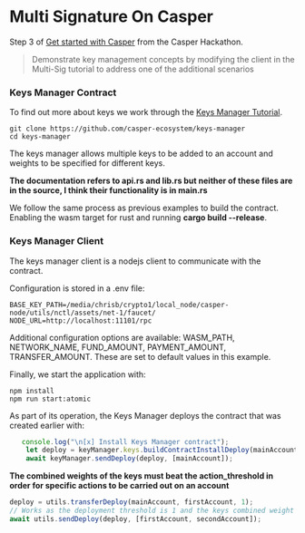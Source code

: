 # Multi Signature On Casper

Step 3 of [Get started with Casper](https://gitcoin.co/issue/casper-network/gitcoin-hackathon/29/100026611) from the Casper Hackathon.

> Demonstrate key management concepts by modifying the client in the Multi-Sig tutorial to address one of the additional scenarios

### Keys Manager Contract

To find out more about keys we work through the [Keys Manager Tutorial](https://docs.casperlabs.io/en/latest/dapp-dev-guide/tutorials/multi-sig/contract.html).

```
git clone https://github.com/casper-ecosystem/keys-manager
cd keys-manager
```
The keys manager allows multiple keys to be added to an account and weights to be specified for different keys.

**The documentation refers to api.rs and lib.rs but neither of these files are in the source, I think their functionality is in main.rs**

We follow the same process as previous examples to build the contract. Enabling the wasm target for rust and running **cargo build --release**.

### Keys Manager Client

The keys manager client is a nodejs client to communicate with the contract.

Configuration is stored in a .env file:

```
BASE_KEY_PATH=/media/chrisb/crypto1/local_node/casper-node/utils/nctl/assets/net-1/faucet/
NODE_URL=http://localhost:11101/rpc
```

Additional configuration options are available: WASM_PATH, NETWORK_NAME, FUND_AMOUNT, PAYMENT_AMOUNT, TRANSFER_AMOUNT. These are set to default values in this example.

Finally, we start the application with:
```
npm install
npm run start:atomic
```

As part of its operation, the Keys Manager deploys the contract that was created earlier with:
```JavaScript
   console.log("\n[x] Install Keys Manager contract");
    let deploy = keyManager.keys.buildContractInstallDeploy(mainAccount);
    await keyManager.sendDeploy(deploy, [mainAccount]);
```

**The combined weights of the keys must beat the action_threshold in order for specific actions to be carried out on an account**
```JavaScript
deploy = utils.transferDeploy(mainAccount, firstAccount, 1);
// Works as the deployment threshold is 1 and the keys combined weight is 2
await utils.sendDeploy(deploy, [firstAccount, secondAccount]); 
```
